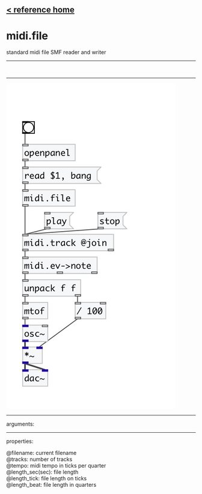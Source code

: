 [< reference home](index.html)
---

# midi.file


standard midi file SMF reader and writer

---

<br>


---


![example](examples/midi.file-example.jpg)

---
arguments:


---
properties:

@filename: current filename<br>
@tracks: number of
            tracks<br>
@tempo: midi tempo in ticks
            per quarter<br>
@length_sec(sec): 
            file length<br>
@length_tick: file length on
            ticks<br>
@length_beat: file length in
            quarters<br>

